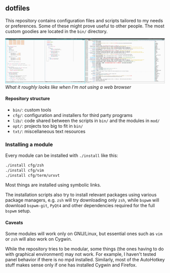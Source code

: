 dotfiles
--------

This repository contains configuration files and scripts tailored to my needs
or preferences. Some of these might prove useful to other people. The most
custom goodies are located in the `bin/` directory.

[![Screenshot](screen.png)](https://raw.githubusercontent.com/rr-/dotfiles/master/screen.png)
*What it roughly looks like when I'm not using a web browser*

#### Repository structure

- `bin/`: custom tools
- `cfg/`: configuration and installers for third party programs
- `lib/`: code shared between the scripts in `bin/` and the modules in `mod/`
- `opt/`: projects too big to fit in `bin/`
- `txt/`: miscellaneous text resources

### Installing a module

Every module can be installed with `./install` like this:

```console
./install cfg/zsh
./install cfg/vim
./install cfg/term/urxvt
```

Most things are installed using symbolic links.

The installation scripts also try to install relevant packages using various
package managers, e.g. `zsh` will try downloading only `zsh`, while `bspwm`
will download `bspwm-git`, `PyQt4` and other dependencies required for the full
`bspwm` setup.

#### Caveats

Some modules will work only on GNU/Linux, but essential ones such as `vim` or
`zsh` will also work on Cygwin.

While the repository tries to be modular, some things (the ones having to do
with graphical environment) may not work. For example, I haven't tested panel
behavior if there is no mpd installed. Similarly, most of the AutoHotkey stuff
makes sense only if one has installed Cygwin and Firefox.
